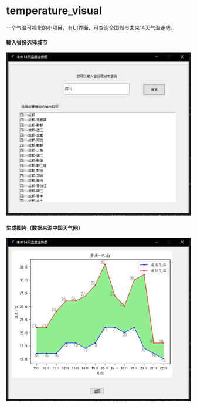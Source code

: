 # temperature_visual
一个气温可视化的小项目，有UI界面，可查询全国城市未来14天气温走势。
#### 输入省份选择城市
![image](UI.png)
#### 生成图片（数据来源中国天气网）
![image](UI1.png)
